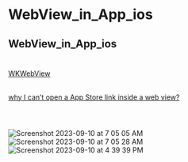 # WebView_in_App_ios
## WebView_in_App_ios <br>
#
[WKWebView](https://developer.apple.com/documentation/webkit/wkwebview) <br><br>

[why I can’t open a App Store link inside a web view?](https://stackoverflow.com/questions/70857547/why-i-can-t-open-a-app-store-link-inside-a-web-view) <br><br>
#
![Screenshot 2023-09-10 at 7 05 05 AM](https://github.com/Experimenters1/WebView_in_App_ios/assets/64000769/6b75e42a-8b2b-4328-90f5-5606c5b4bede) 
![Screenshot 2023-09-10 at 7 05 28 AM](https://github.com/Experimenters1/WebView_in_App_ios/assets/64000769/d3449a78-9a98-4000-ac3c-f07f530f30b1) 
![Screenshot 2023-09-10 at 4 39 39 PM](https://github.com/Experimenters1/WebView_in_App_ios/assets/64000769/b894afb8-f095-44d5-b524-02fb6e6ca674)



